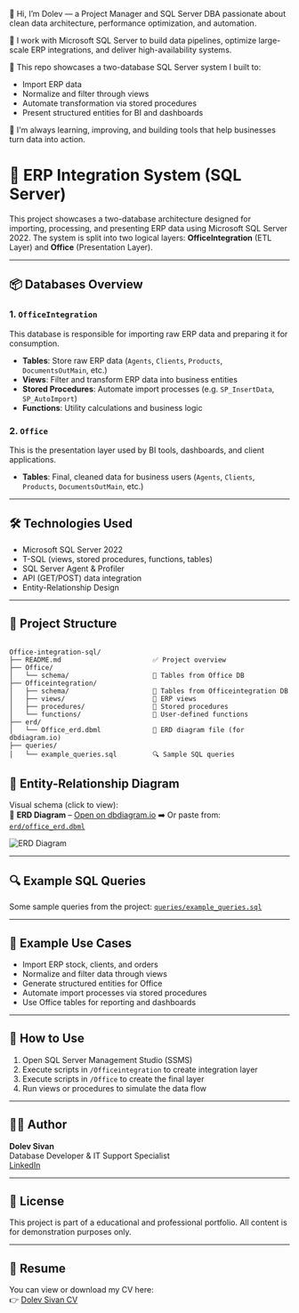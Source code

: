 
👋 Hi, I’m Dolev — a Project Manager and SQL Server DBA passionate about clean data architecture, performance optimization, and automation.

💾 I work with Microsoft SQL Server to build data pipelines, optimize large-scale ERP integrations, and deliver high-availability systems.

🧠 This repo showcases a two-database SQL Server system I built to:
- Import ERP data
- Normalize and filter through views
- Automate transformation via stored procedures
- Present structured entities for BI and dashboards

🚀 I'm always learning, improving, and building tools that help businesses turn data into action.


# 🧠 ERP Integration System (SQL Server)

This project showcases a two-database architecture designed for importing, processing, and presenting ERP data using Microsoft SQL Server 2022. The system is split into two logical layers: 
**OfficeIntegration** (ETL Layer) and **Office** (Presentation Layer).

---

## 📦 Databases Overview

### 1. `OfficeIntegration`
This database is responsible for importing raw ERP data and preparing it for consumption.

- **Tables**: Store raw ERP data (`Agents`, `Clients`, `Products`, `DocumentsOutMain`, etc.)
- **Views**: Filter and transform ERP data into business entities
- **Stored Procedures**: Automate import processes (e.g. `SP_InsertData`, `SP_AutoImport`)
- **Functions**: Utility calculations and business logic

### 2. `Office`
This is the presentation layer used by BI tools, dashboards, and client applications.

- **Tables**: Final, cleaned data for business users (`Agents`, `Clients`, `Products`, `DocumentsOutMain`, etc.)

---

## 🛠️ Technologies Used

- Microsoft SQL Server 2022
- T-SQL (views, stored procedures, functions, tables)
- SQL Server Agent & Profiler
- API (GET/POST) data integration
- Entity-Relationship Design

---

## 📁 Project Structure

```

Office-integration-sql/
├── README.md                       ✅ Project overview
├── Office/
│   └── schema/                     📂 Tables from Office DB
├── Officeintegration/
│   ├── schema/                     📂 Tables from Officeintegration DB
│   ├── views/                      📂 ERP views
│   ├── procedures/                 📂 Stored procedures
│   └── functions/                  📂 User-defined functions
├── erd/
│   └── Office_erd.dbml             🧭 ERD diagram file (for dbdiagram.io)
├── queries/
│   └── example_queries.sql         🔍 Sample SQL queries

```

## 🧩 Entity-Relationship Diagram

Visual schema (click to view):  
📌 **ERD Diagram** – [Open on dbdiagram.io](https://dbdiagram.io/d/ERP-SQL-67eced264f7afba1840ceac6)
➡️ Or paste from: [`erd/office_erd.dbml`](./erd/office_erd.dbml)

![ERD Diagram](https://github.com/user-attachments/assets/4992fb8a-4c20-4f6f-b34a-4ea77e5cc304)

---

## 🔍 Example SQL Queries

Some sample queries from the project: [`queries/example_queries.sql`](./queries/example_queries.sql)

---

## 🧪 Example Use Cases

- Import ERP stock, clients, and orders
- Normalize and filter data through views
- Generate structured entities for Office
- Automate import processes via stored procedures
- Use Office tables for reporting and dashboards

---

## 🚀 How to Use

1. Open SQL Server Management Studio (SSMS)
2. Execute scripts in `/Officeintegration` to create integration layer
3. Execute scripts in `/Office` to create the final layer
4. Run views or procedures to simulate the data flow

---

## 👨‍💻 Author

**Dolev Sivan**  
Database Developer & IT Support Specialist  
[LinkedIn](https://www.linkedin.com/in/dol3vs)

---

## 📄 License

This project is part of a educational and professional portfolio. 
All content is for demonstration purposes only.

---

## 📄 Resume

You can view or download my CV here:  
👉 [Dolev Sivan CV](./Dolev_Sivan_CV.pdf)

